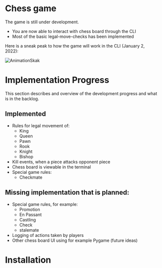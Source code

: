 # Chess game

The game is still under development.
- You are now able to interact with chess board through the CLI
- Most of the basic legal-move-checks has been implemented

Here is a sneak peak to how the game will work in the CLI (January 2, 2022):

![AnimationSkak](https://user-images.githubusercontent.com/51048135/147890366-43fe6e1e-4e33-449d-b684-5ab605037458.gif)

# Implementation Progress
This section describes and overview of the development progress and what is in the backlog.

## Implemented
- Rules for legal movement of:
    - King
    - Queen
    - Pawn
    - Rook
    - Knight
    - Bishop
- Kill events, when a piece attacks opponent piece
- Chess board is viewable in the terminal
- Special game rules:
    - Checkmate

## Missing implementation that is planned:
- Special game rules, for example:
    - Promotion
    - En Passant
    - Castling 
    - Check
    - stalemate
- Logging of actions taken by players
- Other chess board UI using for example Pygame (future ideas)

# Installation
